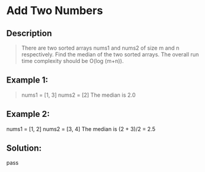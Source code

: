 # Add Two Numbers

## Description
>There are two sorted arrays nums1 and nums2 of size m and n respectively.
Find the median of the two sorted arrays. The overall run time complexity should be O(log (m+n)).

## Example 1:
>nums1 = [1, 3]
nums2 = [2]
The median is 2.0


## Example 2:
nums1 = [1, 2]
nums2 = [3, 4]
The median is (2 + 3)/2 = 2.5

## Solution:
pass
